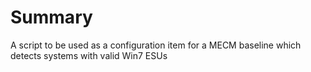 # Summary
A script to be used as a configuration item for a MECM baseline which detects systems with valid Win7 ESUs
